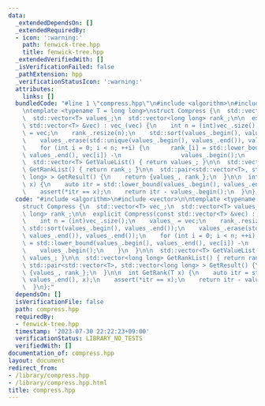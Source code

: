 ```yaml
---
data:
  _extendedDependsOn: []
  _extendedRequiredBy:
  - icon: ':warning:'
    path: fenwick-tree.hpp
    title: fenwick-tree.hpp
  _extendedVerifiedWith: []
  _isVerificationFailed: false
  _pathExtension: hpp
  _verificationStatusIcon: ':warning:'
  attributes:
    links: []
  bundledCode: "#line 1 \"compress.hpp\"\n#include <algorithm>\n#include <vector>\n\
    \ntemplate <typename T = long long>\nstruct Compress {\n  std::vector<T> vec_;\n\
    \  std::vector<T> values_;\n  std::vector<long long> rank_;\n\n  explicit Compress(const\
    \ std::vector<T> &vec) : vec_(vec) {\n    int n = (int)vec_.size();\n    values_\
    \ = vec;\n    rank_.resize(n);\n    std::sort(values_.begin(), values_.end());\n\
    \    values_.erase(std::unique(values_.begin(), values_.end()), values_.end());\n\
    \    for (int i = 0; i < n; ++i) {\n      rank_[i] = std::lower_bound(values_.begin(),\
    \ values_.end(), vec[i]) -\n                 values_.begin();\n    }\n  }\n\n\
    \  std::vector<T> GetValueList() { return values_; }\n\n  std::vector<long long>\
    \ GetRankList() { return rank_; }\n\n  std::pair<std::vector<T>, std::vector<long\
    \ long> > GetResult() {\n    return {values_, rank_};\n  }\n\n  int GetRank(T\
    \ x) {\n    auto itr = std::lower_bound(values_.begin(), values_.end(), x);\n\
    \    assert(*itr == x);\n    return itr - values_.begin();\n  }\n};\n"
  code: "#include <algorithm>\n#include <vector>\n\ntemplate <typename T = long long>\n\
    struct Compress {\n  std::vector<T> vec_;\n  std::vector<T> values_;\n  std::vector<long\
    \ long> rank_;\n\n  explicit Compress(const std::vector<T> &vec) : vec_(vec) {\n\
    \    int n = (int)vec_.size();\n    values_ = vec;\n    rank_.resize(n);\n   \
    \ std::sort(values_.begin(), values_.end());\n    values_.erase(std::unique(values_.begin(),\
    \ values_.end()), values_.end());\n    for (int i = 0; i < n; ++i) {\n      rank_[i]\
    \ = std::lower_bound(values_.begin(), values_.end(), vec[i]) -\n             \
    \    values_.begin();\n    }\n  }\n\n  std::vector<T> GetValueList() { return\
    \ values_; }\n\n  std::vector<long long> GetRankList() { return rank_; }\n\n \
    \ std::pair<std::vector<T>, std::vector<long long> > GetResult() {\n    return\
    \ {values_, rank_};\n  }\n\n  int GetRank(T x) {\n    auto itr = std::lower_bound(values_.begin(),\
    \ values_.end(), x);\n    assert(*itr == x);\n    return itr - values_.begin();\n\
    \  }\n};"
  dependsOn: []
  isVerificationFile: false
  path: compress.hpp
  requiredBy:
  - fenwick-tree.hpp
  timestamp: '2023-07-30 22:22:23+09:00'
  verificationStatus: LIBRARY_NO_TESTS
  verifiedWith: []
documentation_of: compress.hpp
layout: document
redirect_from:
- /library/compress.hpp
- /library/compress.hpp.html
title: compress.hpp
---
```

